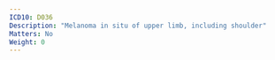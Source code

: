 ```yaml
---
ICD10: D036
Description: "Melanoma in situ of upper limb, including shoulder"
Matters: No
Weight: 0
---
```

